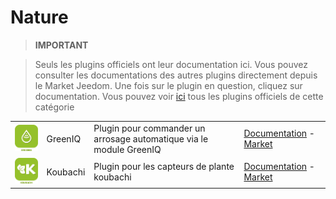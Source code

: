 
# Nature


>**IMPORTANT**

>Seuls les plugins officiels ont leur documentation ici. Vous pouvez consulter les documentations des autres plugins directement depuis le Market Jeedom. Une fois sur le plugin en question, cliquez sur documentation.
>Vous pouvez voir [ici](https://market.jeedom.com/index.php?v=d&p=market&type=plugin&categorie=nature) tous les plugins officiels de cette catégorie


| | | | |
|--- | --- | --- | ---|
|<img src="greeniq/greeniq_icon.png" class="pluginLogo" width="100" />|GreenIQ|Plugin pour commander un arrosage automatique via le module GreenIQ|[Documentation](greeniq/index.md) - [Market](https://market.jeedom.com/index.php?v=d&p=market_display&id=1717)|
|<img src="koubachi/koubachi_icon.png" class="pluginLogo" width="100" />|Koubachi|Plugin pour les capteurs de plante koubachi|[Documentation](koubachi/index.md) - [Market](https://market.jeedom.com/index.php?v=d&p=market_display&id=1012)|
